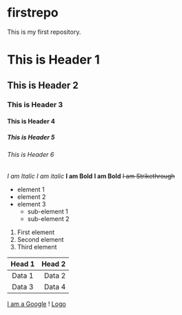 # firstrepo
This is my first repository.

# This is Header 1
## This is Header 2
### This is Header 3
#### This is Header 4
##### This is Header 5
###### This is Header 6

*I am Italic*
_I am italic_
**I am Bold**
__I am Bold__
~~I am Strikethrough~~

* element 1
* element 2
* element 3
  * sub-element 1
  * sub-element 2

1. First element
2. Second element
3. Third element

| Head 1 | Head 2 |
| :----: | -----: |
| Data 1 | Data 2 |
| Data 3 | Data 4 |

[I am a Google](https://www.google.co.in/?gws_rd=ssl)
! [Logo](https://content.fortune.com/wp-content/uploads/2017/01/google.jpeg?resize=1000,666)


